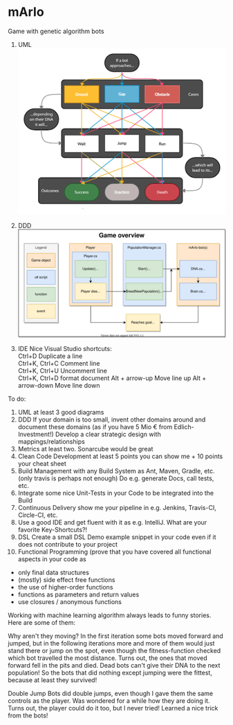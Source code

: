 # mArIo
Game with genetic algorithm bots
1. UML  
![Bot decision making](https://raw.githubusercontent.com/JHoster/mArIo/6a911b11539cf994a8f42e53bdc15fdc10d4ac83/Stuff/Bot_decision_making.png)
2. DDD  
![mArIoOverview](https://raw.githubusercontent.com/JHoster/mArIo/6a911b11539cf994a8f42e53bdc15fdc10d4ac83/Stuff/mArIoOverview.svg)

8. IDE
Nice Visual Studio shortcuts:  
Ctrl+D Duplicate a line  
Ctrl+K, Ctrl+C Comment line  
Ctrl+K, Ctrl+U Uncomment line  
Ctrl+K, Ctrl+D format document
Alt + arrow-up Move line up 
Alt + arrow-down Move line down 

To do:
1. UML at least 3 good diagrams
2. DDD If your domain is too small, invent other domains around and document these domains (as if you have 5 Mio € from Edlich-Investment!) Develop a clear strategic design with mappings/relationships
3. Metrics at least two. Sonarcube would be great
4. Clean Code Development at least 5 points you can show me + 10 points your cheat sheet
5. Build Management with any Build System as Ant, Maven, Gradle, etc. (only travis is perhaps not enough) Do e.g. generate Docs, call tests, etc.
6. Integrate some nice Unit-Tests in your Code to be integrated into the Build
7. Continuous Delivery show me your pipeline in e.g. Jenkins, Travis-CI, Circle-CI, etc.
8. Use a good IDE and get fluent with it as e.g. IntelliJ. What are your favorite Key-Shortcuts?!
9. DSL Create a small DSL Demo example snippet in your code even if it does not contribute to your project
10. Functional Programming (prove that you have covered all functional aspects in your code as
- only final data structures
- (mostly) side effect free functions
- the use of higher-order functions
- functions as parameters and return values
- use closures / anonymous functions

Working with machine learning algorithm always leads to funny stories.
Here are some of them:

Why aren't they moving?
In the first iteration some bots moved forward and jumped, but in the following iterations more and more of them would just stand there or jump on the spot, even though the fitness-function checked which bot travelled the most distance.
Turns out, the ones that moved forward fell in the pits and died.
Dead bots can't give their DNA to the next population!
So the bots that did nothing except jumping were the fittest, because at least they survived!

Double Jump
Bots did double jumps, even though I gave them the same controls as the player.
Was wondered for a while how they are doing it.
Turns out, the player could do it too, but I never tried!
Learned a nice trick from the bots!
